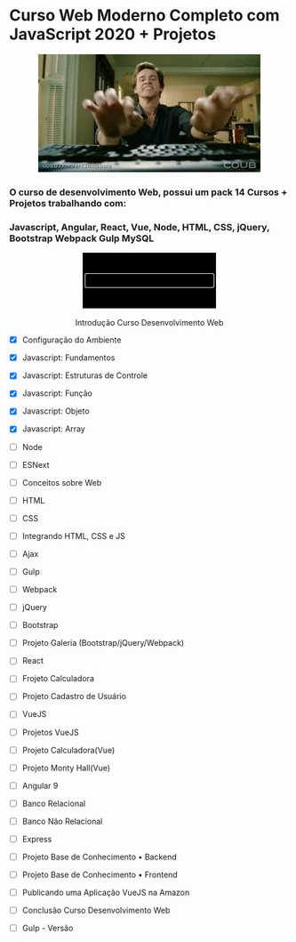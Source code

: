# Curso Web Moderno Completo com JavaScript 2020 + Projetos


<p align="center"> 
  <img src="https://github.com/danielvieiralopes/Curso-JavaScript/blob/master/jim-carrey-tecleando.gif"/>
 </p>

### O curso de desenvolvimento Web, possui um pack 14 Cursos + Projetos trabalhando com:
### Javascript, Angular, React, Vue, Node, HTML, CSS, jQuery, Bootstrap Webpack Gulp MySQL


<p align="center"> 
  <img src="https://github.com/danielvieiralopes/Curso-JavaScript/blob/master/ladebalken-gif-1.gif"/>
 </p>

<p align="center"> 
Introdução Curso Desenvolvimento Web
 
- [X] Configuração do Ambiente      

- [X] Javascript: Fundamentos   

- [X] Javascript: Estruturas de Controle

- [X] Javascript: Função  

- [X] Javascript: Objeto  

- [X] Javascript: Array

- [ ] Node       

- [ ]  ESNext     

- [ ] Conceitos sobre Web

- [ ] HTML    

- [ ] CSS      

- [ ] Integrando HTML, CSS e JS

- [ ] Ajax       

- [ ] Gulp        

- [ ] Webpack

- [ ] jQuery      

- [ ] Bootstrap     

- [ ] Projeto Galeria (Bootstrap/jQuery/Webpack)

- [ ] React          

- [ ] Frojeto Calculadora  

- [ ] Projeto Cadastro de Usuário
 
- [ ] VueJS            

- [ ] Projetos VueJS    

- [ ] Projeto Calculadora(Vue)

- [ ] Projeto Monty Hall(Vue)      
- [ ] Angular 9        

- [ ] Banco Relacional

- [ ] Banco Não Relacional     
- [ ] Express                 

- [ ]  Projeto Base de Conhecimento • Backend

- [ ] Projeto Base de Conhecimento • Frontend     

- [ ]  Publicando uma Aplicação VueJS na Amazon

- [ ] Conclusão Curso Desenvolvimento Web         

- [ ]  Gulp - Versão </p>











